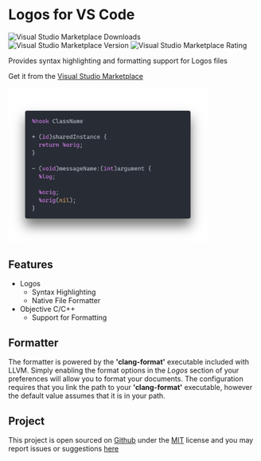 # Logos for VS Code
![Visual Studio Marketplace Downloads](https://img.shields.io/visual-studio-marketplace/d/Renaitare.logos-vscode?style=for-the-badge) ![Visual Studio Marketplace Version](https://img.shields.io/visual-studio-marketplace/v/Renaitare.logos-vscode?style=for-the-badge) ![Visual Studio Marketplace Rating](https://img.shields.io/visual-studio-marketplace/r/Renaitare.logos-vscode?style=for-the-badge)

Provides syntax highlighting and formatting support for Logos files

Get it from the [Visual Studio Marketplace](https://marketplace.visualstudio.com/items?itemName=Renaitare.logos-vscode)

<img src="assets/preview.png" alt="Logos Preview" width="400"/>

## Features
* Logos
	* Syntax Highlighting
	* Native File Formatter
* Objective C/C++
	* Support for Formatting
## Formatter
The formatter is powered by the **'clang-format'** executable included with LLVM. Simply enabling the format options in the *Logos* section of your preferences will allow you to format your documents.
The configuration requires that you link the path to your **'clang-format'** executable, however the default value assumes that it is in your path.

## Project
This project is open sourced on [Github](https://github.com/Renaitare/logos-vscode) under the [MIT](https://choosealicense.com/licenses/mit/) license and you may report issues or suggestions [here](https://github.com/Renaitare/logos-vscode/issues)


